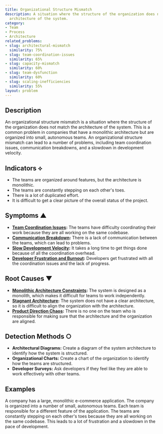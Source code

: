 ```yaml
---
title: Organizational Structure Mismatch
description: A situation where the structure of the organization does not match the
  architecture of the system.
category:
- Team
- Process
- Architecture
related_problems:
- slug: architectural-mismatch
  similarity: 75%
- slug: team-coordination-issues
  similarity: 65%
- slug: capacity-mismatch
  similarity: 60%
- slug: team-dysfunction
  similarity: 60%
- slug: scaling-inefficiencies
  similarity: 55%
layout: problem
---
```


## Description
An organizational structure mismatch is a situation where the structure of the organization does not match the architecture of the system. This is a common problem in companies that have a monolithic architecture but are organized into small, autonomous teams. An organizational structure mismatch can lead to a number of problems, including team coordination issues, communication breakdowns, and a slowdown in development velocity.

## Indicators ⟡
- The teams are organized around features, but the architecture is monolithic.
- The teams are constantly stepping on each other's toes.
- There is a lot of duplicated effort.
- It is difficult to get a clear picture of the overall status of the project.

## Symptoms ▲
- **[Team Coordination Issues](team-coordination-issues.md):** The teams have difficulty coordinating their work because they are all working on the same codebase.
- **[Communication Breakdown](communication-breakdown.md):** There is a lack of communication between the teams, which can lead to problems.
- **[Slow Development Velocity](slow-development-velocity.md):** It takes a long time to get things done because of all the coordination overhead.
- **[Developer Frustration and Burnout](developer-frustration-and-burnout.md):** Developers get frustrated with all the coordination issues and the lack of progress.

## Root Causes ▼
- **[Monolithic Architecture Constraints](monolithic-architecture-constraints.md):** The system is designed as a monolith, which makes it difficult for teams to work independently.
- **[Stagnant Architecture](stagnant-architecture.md):** The system does not have a clear architecture, so it is difficult to align the organization with the architecture.
- **[Product Direction Chaos](product-direction-chaos.md):** There is no one on the team who is responsible for making sure that the architecture and the organization are aligned.

## Detection Methods ○
- **Architectural Diagrams:** Create a diagram of the system architecture to identify how the system is structured.
- **Organizational Charts:** Create a chart of the organization to identify how the teams are structured.
- **Developer Surveys:** Ask developers if they feel like they are able to work effectively with other teams.

## Examples
A company has a large, monolithic e-commerce application. The company is organized into a number of small, autonomous teams. Each team is responsible for a different feature of the application. The teams are constantly stepping on each other's toes because they are all working on the same codebase. This leads to a lot of frustration and a slowdown in the pace of development.
